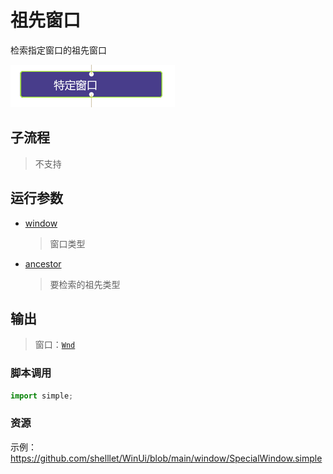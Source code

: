 # 祖先窗口 
检索指定窗口的祖先窗口

![WindowAncestor](./images/2022-11-27_143849.png ':size=90%')

## 子流程
> 不支持

## 运行参数

* [window](./type/Wnd.md)
  > 窗口类型
* [ancestor](./enums/AncestorWindow.md)
  > 要检索的祖先类型


## 输出

> 窗口：[`Wnd`](./types/Wnd.md)


### 脚本调用

```python
import simple;

```

### 资源

示例：https://github.com/shelllet/WinUi/blob/main/window/SpecialWindow.simple
